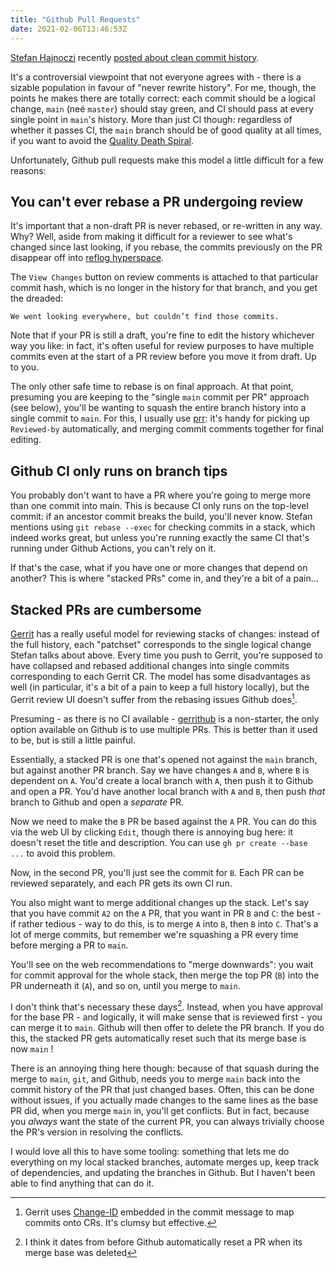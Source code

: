 ```yaml
---
title: "Github Pull Requests"
date: 2021-02-06T13:46:53Z
---
```


[Stefan Hajnoczi](http://blog.vmsplice.net/) recently [posted about clean commit
history](http://blog.vmsplice.net/2021/02/keeping-clean-git-commit-history.html).

It's a controversial viewpoint that not everyone agrees with - there is a
sizable population in favour of "never rewrite history". For me, though, the
points he makes there are totally correct: each commit should be a logical
change, `main` (neé `master`) should stay green, and CI should pass at every
single point in `main`'s history. More than just CI though: regardless of
whether it passes CI, the `main` branch should be of good quality at all times,
if you want to avoid the [Quality Death
Spiral](https://illumos.org/docs/contributing/qds/).

Unfortunately, Github pull requests make this model a little difficult for a few
reasons:

## You can't ever rebase a PR undergoing review

It's important that a non-draft PR is never rebased, or re-written in any way.
Why? Well, aside from making it difficult for a reviewer to see what's changed
since last looking, if you rebase, the commits previously on the PR disappear
off into [reflog
hyperspace](https://github.blog/2015-06-08-how-to-undo-almost-anything-with-git/).

The `View Changes` button on review comments is attached to that particular
commit hash, which is no longer in the history for that branch, and you get the
dreaded:

```
We went looking everywhere, but couldn’t find those commits.
```

Note that if your PR is still a draft, you're fine to edit the history whichever
way you like: in fact, it's often useful for review purposes to have multiple
commits even at the start of a PR review before you move it from draft. Up to you.

The only other safe time to rebase is on final approach. At that point,
presuming you are keeping to the "single `main` commit per PR" approach (see
below), you'll be wanting to squash the entire branch history into a single
commit to `main`. For this, I usually use
[prr](https://github.com/joyent/prr): it's handy for picking up `Reviewed-by`
automatically, and merging commit comments together for final editing.

## Github CI only runs on branch tips

You probably don't want to have a PR where you're going to merge more than
one commit into main. This is because CI only runs on the top-level commit: if
an ancestor commit breaks the build, you'll never know. Stefan mentions using
`git rebase --exec` for checking commits in a stack, which indeed works great,
but unless you're running exactly the same CI that's running under Github
Actions, you can't rely on it.

If that's the case, what if you have one or more changes that depend on another?
This is where "stacked PRs" come in, and they're a bit of a pain...

## Stacked PRs are cumbersome

[Gerrit](https://www.gerritcodereview.com/) has a really useful model for
reviewing stacks of changes: instead of the full history, each "patchset"
corresponds to the single logical change Stefan talks about above. Every time
you push to Gerrit, you're supposed to have collapsed and rebased additional
changes into single commits corresponding to each Gerrit CR.  The model has some
disadvantages as well (in particular, it's a bit of a pain to keep a full
history locally), but the Gerrit review UI doesn't suffer from the rebasing
issues Github does[^1].

Presuming - as there is no CI available - [gerrithub](https://gerrithub.io) is a
non-starter, the only option available on Github is to use multiple PRs. This is
better than it used to be, but is still a little painful.

Essentially, a stacked PR is one that's opened not against the `main` branch,
but against another PR branch. Say we have changes `A` and `B`, where `B` is
dependent on `A`. You'd create a local branch with `A`, then push it to Github
and open a PR. You'd have another local branch with `A` and `B`, then push
*that* branch to Github and open a *separate* PR.

Now we need to make the `B` PR be based against the `A` PR. You can do this via
the web UI by clicking `Edit`, though there is annoying bug here: it doesn't
reset the title and description. You can use `gh pr create --base ...` to avoid
this problem.

Now, in the second PR, you'll just see the commit for `B`.  Each PR can be
reviewed separately, and each PR gets its own CI run.

You also might want to merge additional changes up the stack. Let's say that you
have commit `A2` on the `A` PR, that you want in PR `B` and `C`: the best - if
rather tedious - way to do this, is to merge `A` into `B`, then `B` into `C`.
That's a lot of merge commits, but remember we're squashing a PR every time
before merging a PR to `main`.

You'll see on the web recommendations to "merge downwards": you wait for commit
approval for the whole stack, then merge the top PR (`B`) into the PR underneath
it (`A`), and so on, until you merge to `main`.

I don't think that's necessary these days[^2]. Instead, when you have approval for
the base PR - and logically, it will make sense that is reviewed first - you can
merge it to `main`. Github will then offer to delete the PR branch. If you do
this, the stacked PR gets automatically reset such that its merge base is now
`main` !

There is an annoying thing here though: because of that squash during the merge
to `main`, `git`, and Github, needs you to merge `main` back into the commit
history of the PR that just changed bases. Often, this can be done without
issues, if you actually made changes to the same lines as the base PR did, when
you merge `main` in, you'll get conflicts. But in fact, because you *always*
want the state of the current PR, you can always trivially choose the PR's
version in resolving the conflicts.

I would love all this to have some tooling: something that lets me do
everything on my local stacked branches, automate merges up, keep track of
dependencies, and updating the branches in Github. But I haven't been able to
find anything that can do it.

[^1]: Gerrit uses
[Change-ID](https://gerrit-review.googlesource.com/Documentation/user-changeid.html)
embedded in the commit message to map commits onto CRs. It's clumsy but
effective.

[^2]: I think it dates from before Github automatically reset a PR when its
merge base was deleted
